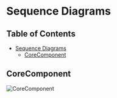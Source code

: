 # Sequence Diagrams

## Table of Contents

- [Sequence Diagrams](#Sequence-Diagrams)
  - [CoreComponent](#CoreComponent)

## CoreComponent

![CoreComponent](http://www.plantuml.com/plantuml/proxy?cache=no&src=https://raw.githubusercontent.com/relativitydev/relativity.testing.framework/TESTENG-1465-create-sequence-diagram-for-corecomponent/docs/architecture/UMLFiles/CoreComponent.iuml)
